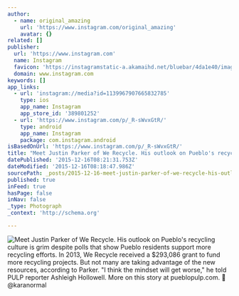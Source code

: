 ```yaml
---
author:
  - name: original_amazing
    url: 'https://www.instagram.com/original_amazing'
    avatar: {}
related: []
publisher:
  url: 'https://www.instagram.com'
  name: Instagram
  favicon: 'https://instagramstatic-a.akamaihd.net/bluebar/4da1e40/images/ico/favicon.ico'
  domain: www.instagram.com
keywords: []
app_links:
  - url: 'instagram://media?id=1139967907665832785'
    type: ios
    app_name: Instagram
    app_store_id: '389801252'
  - url: 'https://www.instagram.com/p/_R-sWvxGtR/'
    type: android
    app_name: Instagram
    package: com.instagram.android
isBasedOnUrl: 'https://www.instagram.com/p/_R-sWvxGtR/'
title: "Meet Justin Parker of We Recycle. His outlook on Pueblo's recycling culture is grim despite polls that show Pueblo residents support more recycling efforts. In 2013, We Recycle received a $293,086 grant to fund more recycling projects. But not many are taking advantage of the new resources, according to Parker. \"I think the mindset will get worse,\" he told PULP reporter Ashleigh Hollowell. More on this story at pueblopulp.com. \uD83D\uDCF7 @karanormal"
datePublished: '2015-12-16T08:21:31.753Z'
dateModified: '2015-12-16T08:18:47.986Z'
sourcePath: _posts/2015-12-16-meet-justin-parker-of-we-recycle-his-outlook-on-pueblos-re.md
published: true
inFeed: true
hasPage: false
inNav: false
_type: Photograph
_context: 'http://schema.org'

---
```

![Meet Justin Parker of We Recycle&period; His outlook on Pueblo's recycling culture is grim despite polls that show Pueblo residents support more recycling efforts&period; In 2013&comma; We Recycle received a &dollar;293&comma;086 grant to fund more recycling projects&period; But not many are taking advantage of the new resources&comma; according to Parker&period; "I think the mindset will get worse&comma;" he told PULP reporter Ashleigh Hollowell&period; More on this story at pueblopulp&period;com&period;  &commat;karanormal](https://scontent.cdninstagram.com/hphotos-xtp1/t51.2885-15/s640x640/sh0.08/e35/12354081_1002406136483028_156813807_n.jpg)